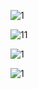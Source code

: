 
![1](https://github.com/naldo178/img/assets/87744405/2b251ebe-eed5-4590-b356-0f79184c28ed)

![11](https://github.com/naldo178/img/assets/87744405/bcb5d0fb-854b-4ddc-a747-887cd8b65ba2)


![1](https://github.com/naldo178/img/assets/87744405/7f5c72c7-d27b-4e05-9aa4-f64b2ad93413)





![1](https://github.com/naldo178/img/assets/87744405/9e75516d-3e45-482f-8bfd-3d442b510384)
